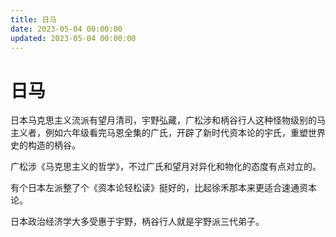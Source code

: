 ```yaml
---
title: 日马
date: 2023-05-04 00:00:00
updated: 2023-05-04 00:00:00
---
```


# 日马

日本马克思主义流派有望月清司，宇野弘藏，广松涉和柄谷行人这种怪物级别的马主义者，例如六年级看完马恩全集的广氏，开辟了新时代资本论的宇氏，重塑世界史的构造的柄谷。

广松涉《马克思主义的哲学》，不过广氏和望月对异化和物化的态度有点对立的。

有个日本左派整了个《资本论轻松读》挺好的，比起徐禾那本来更适合速通资本论。

日本政治经济学大多受惠于宇野，柄谷行人就是宇野派三代弟子。
